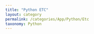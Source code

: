 ```yaml
---
title: "Python ETC"
layout: category
permalink: /categories/App/Python/Etc
taxonomy: Python
---
```

